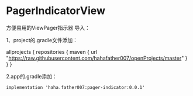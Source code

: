 # PagerIndicatorView
方便易用的ViewPager指示器
导入：

1、project的.gradle文件添加：

allprojects {
    repositories {
        maven { url "https://raw.githubusercontent.com/hahafather007/openProjects/master" }
    }
}

2.app的.gradle添加：

    implementation 'haha.father007:pager-indicator:0.0.1'

